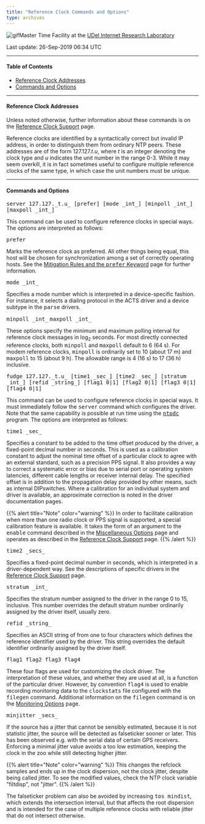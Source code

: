 ```yaml
---
title: "Reference Clock Commands and Options"
type: archives
---
```


![gif](/archives/pic/stack1a.jpg)Master Time Facility at the [UDel Internet Research Laboratory](http://www.eecis.udel.edu/%7emills/lab.html)

Last update: 26-Sep-2019 06:34 UTC

* * *

#### Table of Contents

*   [Reference Clock Addresses](/archives/4.2.8-series/clockopt/#reference-clock-addresses)
*   [Commands and Options](/archives/4.2.8-series/clockopt/#commands-and-options)

* * *

#### Reference Clock Addresses

Unless noted otherwise, further information about these commands is on the [Reference Clock Support](/archives/4.2.8-series/refclock) page.

Reference clocks are identified by a syntactically correct but invalid IP address, in order to distinguish them from ordinary NTP peers. These addresses are of the form 127.127._t_._u_, where _t_ is an integer denoting the clock type and _u_ indicates the unit number in the range 0-3. While it may seem overkill, it is in fact sometimes useful to configure multiple reference clocks of the same type, in which case the unit numbers must be unique.

* * *

#### Commands and Options

<dt id="server"><tt>server 127.127._t.u_ [prefer] [mode _int_] [minpoll _int_] [maxpoll _int_]</tt></dt>

This command can be used to configure reference clocks in special ways. The options are interpreted as follows:

<dt><tt>prefer</tt></dt>

Marks the reference clock as preferred. All other things being equal, this host will be chosen for synchronization among a set of correctly operating hosts. See the [Mitigation Rules and the <tt>prefer</tt> Keyword](/archives/4.2.8-series/prefer) page for further information.

<dt><tt>mode _int_</tt></dt>

Specifies a mode number which is interpreted in a device-specific fashion. For instance, it selects a dialing protocol in the ACTS driver and a device subtype in the <tt>parse</tt> drivers.

<dt><tt>minpoll _int_</tt>  
<tt>maxpoll _int_</tt></dt>

These options specify the minimum and maximum polling interval for reference clock messages in log<sub>2</sub> seconds. For most directly connected reference clocks, both <tt>minpoll</tt> and <tt>maxpoll</tt> default to 6 (64 s). For modem reference clocks, <tt>minpoll</tt> is ordinarily set to 10 (about 17 m) and <tt>maxpoll</tt> to 15 (about 9 h). The allowable range is 4 (16 s) to 17 (36 h) inclusive.

<dt id="fudge"><tt>fudge 127.127._t.u_ [time1 _sec_] [time2 _sec_] [stratum _int_] [refid _string_] [flag1 0|1] [flag2 0|1] [flag3 0|1] [flag4 0|1]</tt></dt>

This command can be used to configure reference clocks in special ways. It must immediately follow the <tt>server</tt> command which configures the driver. Note that the same capability is possible at run time using the <tt>[ntpdc](/archives/4.2.8-series/ntpdc)</tt> program. The options are interpreted as follows:

<dt><tt>time1 _sec_</tt></dt>

Specifies a constant to be added to the time offset produced by the driver, a fixed-point decimal number in seconds. This is used as a calibration constant to adjust the nominal time offset of a particular clock to agree with an external standard, such as a precision PPS signal. It also provides a way to correct a systematic error or bias due to serial port or operating system latencies, different cable lengths or receiver internal delay. The specified offset is in addition to the propagation delay provided by other means, such as internal DIPswitches. Where a calibration for an individual system and driver is available, an approximate correction is noted in the driver documentation pages.

{{% alert title="Note" color="warning" %}} 
In order to facilitate calibration when more than one radio clock or PPS signal is supported, a special calibration feature is available. It takes the form of an argument to the <tt>enable</tt> command described in the [Miscellaneous Options](/archives/4.2.8-series/miscopt) page and operates as described in the [Reference Clock Support](/archives/4.2.8-series/refclock) page.
{{% /alert %}}

<dt><tt>time2 _secs_</tt></dt>

Specifies a fixed-point decimal number in seconds, which is interpreted in a driver-dependent way. See the descriptions of specific drivers in the [Reference Clock Support](/archives/4.2.8-series/refclock) page.

<dt><tt>stratum _int_</tt></dt>

Specifies the stratum number assigned to the driver in the range 0 to 15, inclusive. This number overrides the default stratum number ordinarily assigned by the driver itself, usually zero.

<dt><tt>refid _string_</tt></dt>

Specifies an ASCII string of from one to four characters which defines the reference identifier used by the driver. This string overrides the default identifier ordinarily assigned by the driver itself.

<dt><tt>flag1 flag2 flag3 flag4</tt></dt>

These four flags are used for customizing the clock driver. The interpretation of these values, and whether they are used at all, is a function of the particular driver. However, by convention <tt>flag4</tt> is used to enable recording monitoring data to the <tt>clockstats</tt> file configured with the <tt>filegen</tt> command. Additional information on the <tt>filegen</tt> command is on the [Monitoring Options](/archives/4.2.8-series/monopt) page.

<dt><tt>minjitter _secs_</tt></dt>

If the source has a jitter that cannot be sensibly estimated, because it is not statistic jitter, the source will be detected as falseticker sooner or later. This has been observed e.g. with the serial data of certain GPS receivers. Enforcing a minimal jitter value avoids a too low estimation, keeping the clock in the zoo while still detecting higher jitter.

{{% alert title="Note" color="warning" %}}
This changes the refclock samples and ends up in the clock dispersion, not the clock jitter, despite being called jitter. To see the modified values, check the NTP clock variable "filtdisp", not "jitter".
{{% /alert %}}

The falseticker problem can also be avoided by increasing <tt>tos mindist</tt>, which extends the intersection interval, but that affects the root dispersion and is intended for the case of multiple reference clocks with reliable jitter that do not intersect otherwise.